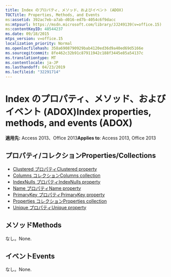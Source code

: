 ```yaml
---
title: Index のプロパティ、メソッド、およびイベント (ADOX)
TOCTitle: Properties, Methods, and Events
ms:assetid: 392ac7eb-a7ab-d016-ed7b-4054c6f9dacc
ms:mtpsurl: https://msdn.microsoft.com/library/JJ249139(v=office.15)
ms:contentKeyID: 48544237
ms.date: 09/18/2015
mtps_version: v=office.15
localization_priority: Normal
ms.openlocfilehash: 358a6908790929bab4120ed36d9a40ed69d5166e
ms.sourcegitcommit: 8fe462c32b91c87911942c188f3445e85a54137c
ms.translationtype: MT
ms.contentlocale: ja-JP
ms.lasthandoff: 04/23/2019
ms.locfileid: "32291714"
---
```

# <a name="index-properties-methods-and-events-adox"></a><span data-ttu-id="3e2ab-102">Index のプロパティ、メソッド、およびイベント (ADOX)</span><span class="sxs-lookup"><span data-stu-id="3e2ab-102">Index properties, methods, and events (ADOX)</span></span>


<span data-ttu-id="3e2ab-103">**適用先:** Access 2013、Office 2013</span><span class="sxs-lookup"><span data-stu-id="3e2ab-103">**Applies to**: Access 2013, Office 2013</span></span>

## <a name="propertiescollections"></a><span data-ttu-id="3e2ab-104">プロパティ/コレクション</span><span class="sxs-lookup"><span data-stu-id="3e2ab-104">Properties/Collections</span></span>

- [<span data-ttu-id="3e2ab-105">Clustered プロパティ</span><span class="sxs-lookup"><span data-stu-id="3e2ab-105">Clustered property</span></span>](clustered-property-adox.md)
- [<span data-ttu-id="3e2ab-106">Columns コレクション</span><span class="sxs-lookup"><span data-stu-id="3e2ab-106">Columns collection</span></span>](columns-collection-adox.md)
- [<span data-ttu-id="3e2ab-107">IndexNulls プロパティ</span><span class="sxs-lookup"><span data-stu-id="3e2ab-107">IndexNulls property</span></span>](indexnulls-property-adox.md)
- [<span data-ttu-id="3e2ab-108">Name プロパティ</span><span class="sxs-lookup"><span data-stu-id="3e2ab-108">Name property</span></span>](name-property-adox.md)
- [<span data-ttu-id="3e2ab-109">PrimaryKey プロパティ</span><span class="sxs-lookup"><span data-stu-id="3e2ab-109">PrimaryKey property</span></span>](primarykey-property-adox.md)
- [<span data-ttu-id="3e2ab-110">Properties コレクション</span><span class="sxs-lookup"><span data-stu-id="3e2ab-110">Properties collection</span></span>](properties-collection-ado.md)
- [<span data-ttu-id="3e2ab-111">Unique プロパティ</span><span class="sxs-lookup"><span data-stu-id="3e2ab-111">Unique property</span></span>](unique-property-adox.md)


## <a name="methods"></a><span data-ttu-id="3e2ab-112">メソッド</span><span class="sxs-lookup"><span data-stu-id="3e2ab-112">Methods</span></span>

<span data-ttu-id="3e2ab-113">なし。</span><span class="sxs-lookup"><span data-stu-id="3e2ab-113">None.</span></span>

## <a name="events"></a><span data-ttu-id="3e2ab-114">イベント</span><span class="sxs-lookup"><span data-stu-id="3e2ab-114">Events</span></span>

<span data-ttu-id="3e2ab-115">なし。</span><span class="sxs-lookup"><span data-stu-id="3e2ab-115">None.</span></span>

